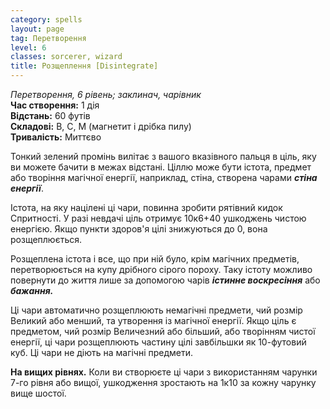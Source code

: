 ```yaml
---
category: spells
layout: page
tag: Перетворення
level: 6
classes: sorcerer, wizard
title: Розщеплення [Disintegrate]
---
```


_Перетворення, 6 рівень; заклинач, чарівник_     
**Час створення:** 1 дія    
**Відстань:** 60 футів    
**Складові:** В, С, М (магнетит і дрібка пилу)    
**Тривалість:** Миттєво    

Тонкий зелений промінь вилітає з вашого вказівного пальця в ціль, яку ви можете бачити в межах відстані. Ціллю може бути істота, предмет або творіння магічної енергії, наприклад, стіна, створена чарами **_стіна енергії_**.    

Істота, на яку націлені ці чари, повинна зробити рятівний кидок Спритності. У разі невдачі ціль отримує 10к6+40 ушкоджень чистою енергією. Якщо пункти здоров'я цілі знижуються до 0, вона розщеплюється.    

Розщеплена істота і все, що при ній було, крім магічних предметів, перетворюється на купу дрібного сірого пороху. Таку істоту можливо повернути до життя лише за допомогою чарів **_істинне воскресіння_** або **_бажання._**    

Ці чари автоматично розщеплюють немагічні предмети, чий розмір Великий або менший, та утворення із магічної енергії. Якщо ціль є предметом, чий розмір Величезний або більший, або творінням чистої енергії, ці чари розщеплюють частину цілі завбільшки як 10-футовий куб. Ці чари не діють на магічні предмети.   

**На вищих рівнях.** Коли ви створюєте ці чари з використанням чарунки 7-го рівня або вищої, ушкодження зростають на 1к10 за кожну чарунку вище шостої.
